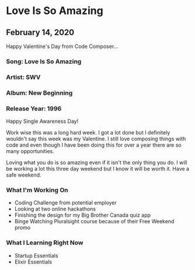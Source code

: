 # Love Is So Amazing

## February 14, 2020

Happy Valentine's Day from Code Composer...

### Song: Love Is So Amazing

### Artist: SWV

### Album: New Beginning

### Release Year: 1996

Happy Single Awareness Day!

Work wise this was a long hard week. I got a lot done but I definitely wouldn't say this week was my Valentine. I still love composing things with code and even though I have been doing this for over a year there are so many opportunities.

Loving what you do is so amazing even if it isn't the only thing you do. I will be working a lot this three day weekend but I know it will be worth it. Have a safe weekend.

### What I'm Working On

- Coding Challenge from potential employer
- Looking at two online hackathons
- Finishing the design for my Big Brother Canada quiz app
- Binge Watching Pluralsight course because of their Free Weekend promo

### What I Learning Right Now

- Startup Essentials
- Elixir Essentials
